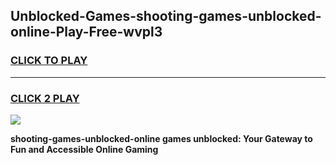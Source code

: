 
## Unblocked-Games-shooting-games-unblocked-online-Play-Free-wvpl3
<h3>
<a href="https://premium76.site?title=shooting-games-unblocked-online&ref=24M">CLICK TO PLAY</a></h3>
<hr>

<h3>
<a href="https://premium76.site?title=shooting-games-unblocked-online&ref=24M">CLICK 2 PLAY</a>
  
</h3>

<a href="https://premium76.site?title=shooting-games-unblocked-online&ref=24M"><img src="https://clearcache.store/games.png"></a>


**shooting-games-unblocked-online games unblocked: Your Gateway to Fun and Accessible Online Gaming**
